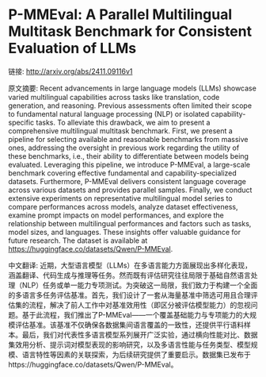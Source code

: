 # P-MMEval: A Parallel Multilingual Multitask Benchmark for Consistent Evaluation of LLMs

链接: http://arxiv.org/abs/2411.09116v1

原文摘要:
Recent advancements in large language models (LLMs) showcase varied
multilingual capabilities across tasks like translation, code generation, and
reasoning. Previous assessments often limited their scope to fundamental
natural language processing (NLP) or isolated capability-specific tasks. To
alleviate this drawback, we aim to present a comprehensive multilingual
multitask benchmark. First, we present a pipeline for selecting available and
reasonable benchmarks from massive ones, addressing the oversight in previous
work regarding the utility of these benchmarks, i.e., their ability to
differentiate between models being evaluated. Leveraging this pipeline, we
introduce P-MMEval, a large-scale benchmark covering effective fundamental and
capability-specialized datasets. Furthermore, P-MMEval delivers consistent
language coverage across various datasets and provides parallel samples.
Finally, we conduct extensive experiments on representative multilingual model
series to compare performances across models, analyze dataset effectiveness,
examine prompt impacts on model performances, and explore the relationship
between multilingual performances and factors such as tasks, model sizes, and
languages. These insights offer valuable guidance for future research. The
dataset is available at https://huggingface.co/datasets/Qwen/P-MMEval.

中文翻译:
近期，大型语言模型（LLMs）在多语言能力方面展现出多样化表现，涵盖翻译、代码生成与推理等任务。然而既有评估研究往往局限于基础自然语言处理（NLP）任务或单一能力专项测试。为突破这一局限，我们致力于构建一个全面的多语言多任务评估基准。首先，我们设计了一套从海量基准中筛选可用且合理评估集的流程，解决了前人工作中对基准效用性（即区分被评估模型能力）的忽视问题。基于此流程，我们推出了P-MMEval——一个覆盖基础能力与专项能力的大规模评估基准。该基准不仅确保各数据集间语言覆盖的一致性，还提供平行语料样本。最后，我们对代表性多语言模型系列展开广泛实验，通过横向性能对比、数据集效用分析、提示词对模型表现的影响研究，以及多语言性能与任务类型、模型规模、语言特性等因素的关联探索，为后续研究提供了重要启示。数据集已发布于https://huggingface.co/datasets/Qwen/P-MMEval。
